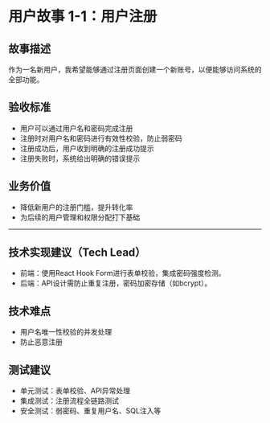 # 用户故事 1-1：用户注册

## 故事描述

作为一名新用户，我希望能够通过注册页面创建一个新账号，以便能够访问系统的全部功能。

## 验收标准

- 用户可以通过用户名和密码完成注册
- 注册时对用户名和密码进行有效性校验，防止弱密码
- 注册成功后，用户收到明确的注册成功提示
- 注册失败时，系统给出明确的错误提示

## 业务价值

- 降低新用户的注册门槛，提升转化率
- 为后续的用户管理和权限分配打下基础

---

## 技术实现建议（Tech Lead）

- 前端：使用React Hook Form进行表单校验，集成密码强度检测。
- 后端：API设计需防止重复注册，密码加密存储（如bcrypt）。

## 技术难点

- 用户名唯一性校验的并发处理
- 防止恶意注册

## 测试建议

- 单元测试：表单校验、API异常处理
- 集成测试：注册流程全链路测试
- 安全测试：弱密码、重复用户名、SQL注入等
